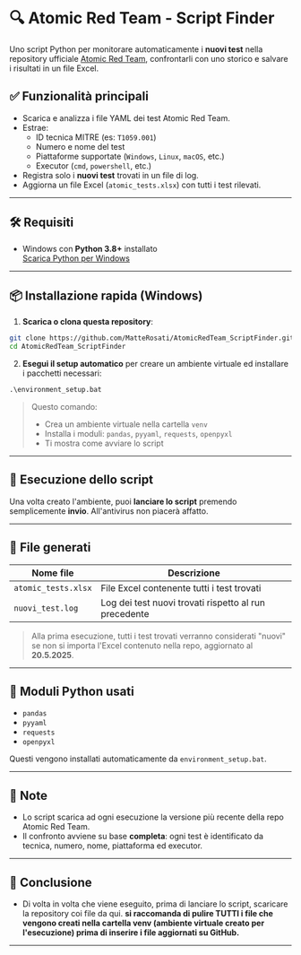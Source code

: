 # 🔍 Atomic Red Team - Script Finder

Uno script Python per monitorare automaticamente i **nuovi test** nella repository ufficiale [Atomic Red Team](https://github.com/redcanaryco/atomic-red-team), confrontarli con uno storico e salvare i risultati in un file Excel.

## ✅ Funzionalità principali

- Scarica e analizza i file YAML dei test Atomic Red Team.
- Estrae:
  - ID tecnica MITRE (es: `T1059.001`)
  - Numero e nome del test
  - Piattaforme supportate (`Windows`, `Linux`, `macOS`, etc.)
  - Executor (`cmd`, `powershell`, etc.)
- Registra solo i **nuovi test** trovati in un file di log.
- Aggiorna un file Excel (`atomic_tests.xlsx`) con tutti i test rilevati.

---

## 🛠️ Requisiti

- Windows con **Python 3.8+** installato  
  [Scarica Python per Windows](https://www.python.org/downloads/windows/)

---

## 📦 Installazione rapida (Windows)

1. **Scarica o clona questa repository**:

```bash
git clone https://github.com/MatteRosati/AtomicRedTeam_ScriptFinder.git
cd AtomicRedTeam_ScriptFinder
````

2. **Esegui il setup automatico** per creare un ambiente virtuale ed installare i pacchetti necessari:

```bat
.\environment_setup.bat
```

> Questo comando:
>
> * Crea un ambiente virtuale nella cartella `venv`
> * Installa i moduli: `pandas`, `pyyaml`, `requests`, `openpyxl`
> * Ti mostra come avviare lo script

---

## 🚀 Esecuzione dello script

Una volta creato l'ambiente, puoi **lanciare lo script** premendo semplicemente **invio**.
All'antivirus non piacerà affatto.

---

## 📁 File generati

| Nome file           | Descrizione                                           |
| ------------------- | ----------------------------------------------------- |
| `atomic_tests.xlsx` | File Excel contenente tutti i test trovati            |
| `nuovi_test.log`    | Log dei test nuovi trovati rispetto al run precedente |

> Alla prima esecuzione, tutti i test trovati verranno considerati "nuovi" se non si importa l'Excel contenuto nella repo, aggiornato al **20.5.2025**.

---

## 🧰 Moduli Python usati

* `pandas`
* `pyyaml`
* `requests`
* `openpyxl`

Questi vengono installati automaticamente da `environment_setup.bat`.

---

## 🧠 Note

* Lo script scarica ad ogni esecuzione la versione più recente della repo Atomic Red Team.
* Il confronto avviene su base **completa**: ogni test è identificato da tecnica, numero, nome, piattaforma ed executor.

---

## 🧠 Conclusione

* Di volta in volta che viene eseguito, prima di lanciare lo script, scaricare la repository coi file da qui. **si raccomanda di pulire TUTTI i file che vengono creati nella cartella venv (ambiente virtuale creato per l'esecuzione) prima di inserire i file aggiornati su GitHub.**

---